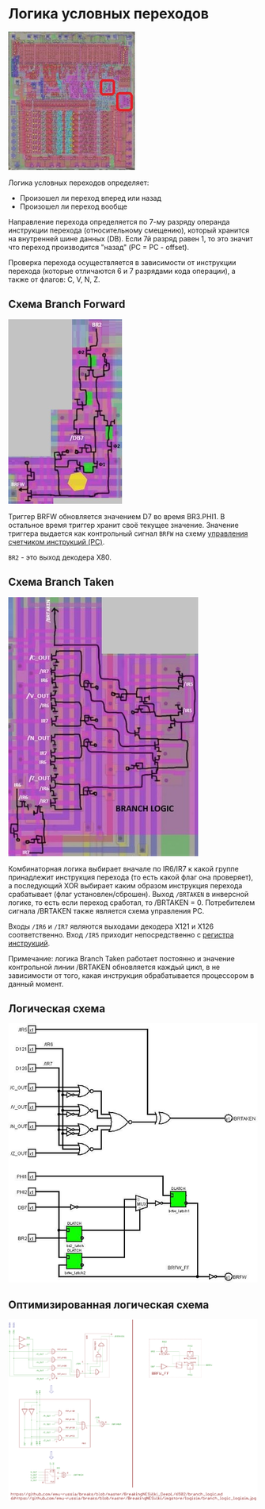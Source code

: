 # Логика условных переходов

![6502_locator_branch](/BreakingNESWiki/imgstore/6502/6502_locator_branch.jpg)

Логика условных переходов определяет:
- Произошел ли переход вперед или назад
- Произошел ли переход вообще

Направление перехода определяется по 7-му разряду операнда инструкции перехода (относительному смещению), который хранится на внутренней шине данных (DB). Если 7й разряд равен 1, то это значит что переход производится "назад" (PC = PC - offset).

Проверка перехода осуществляется в зависимости от инструкции перехода (которые отличаются 6 и 7 разрядами кода операции), а также от флагов: C, V, N, Z.

## Схема Branch Forward

![branch_forward_tran](/BreakingNESWiki/imgstore/branch_forward_tran.jpg)

Триггер BRFW обновляется значением D7 во время BR3.PHI1. В остальное время триггер хранит своё текущее значение. Значение триггера выдается как контрольный сигнал `BRFW` на схему [управления счетчиком инструкций (PC)](pc_control.md).

`BR2` - это выход декодера X80.

## Схема Branch Taken

![branch_taken_tran](/BreakingNESWiki/imgstore/branch_taken_tran.jpg)

Комбинаторная логика выбирает вначале по IR6/IR7 к какой группе принадлежит инструкция перехода (то есть какой флаг она проверяет), а последующий XOR выбирает каким образом инструкция перехода срабатывает (флаг установлен/сброшен). 
Выход `/BRTAKEN` в инверсной логике, то есть если переход сработал, то /BRTAKEN = 0. Потребителем сигнала /BRTAKEN также является схема управления PC.

Входы `/IR6` и `/IR7` являются выходами декодера X121 и X126 соответственно. Вход `/IR5` приходит непосредственно с [регистра инструкций](ir.md).

Примечание: логика Branch Taken работает постоянно и значение контрольной линии /BRTAKEN обновляется каждый цикл, в не зависимости от того, какая инструкция обрабатывается процессором в данный момент.

## Логическая схема

![branch_logic_logisim](/BreakingNESWiki/imgstore/logisim/branch_logic_logisim.jpg)

## Оптимизированная логическая схема

![6_branch_logic_logisim](/BreakingNESWiki/imgstore/6502/ttlworks/6_branch_logic_logisim.png)
